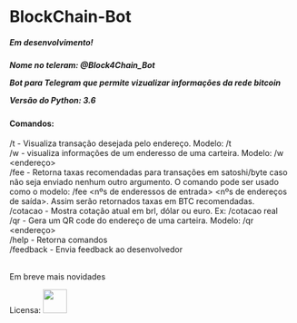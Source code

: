 # BlockChain-Bot
<h5>Em desenvolvimento!<h5>

Nome no teleram: @Block4Chain_Bot

Bot para Telegram que permite vizualizar informações da rede bitcoin

Versão do Python: 3.6

<h4>Comandos:</h4>

/t - Visualiza transação desejada pelo endereço. Modelo: /t <enderesso> <br>
/w - visualiza informações de um enderesso de uma carteira. Modelo: /w <endereço> <br>
/fee - Retorna taxas recomendadas para transações em satoshi/byte caso não seja enviado nenhum outro argumento. 
    O comando pode ser usado como o modelo: /fee <nºs de enderessos de entrada> <nºs de endereços de saída>. Assim serão
    retornados taxas em BTC recomendadas.<br>
/cotacao - Mostra cotação atual em brl, dólar ou euro. Ex: /cotacao real <br>
/qr - Gera um QR code do endereço de uma carteira. Modelo: /qr <endereço> <br>
/help - Retorna comandos<br>
/feedback - Envia feedback ao desenvolvedor 
<br><br>

Em breve mais novidades

Licensa: <a href="https://www.copyleft.org" target="_blank"><img src="https://upload.wikimedia.org/wikipedia/commons/thumb/9/9e/Orange_copyleft.svg/1024px-Orange_copyleft.svg.png" height="42" width="42"><a>
